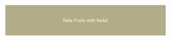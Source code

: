 <!DOCTYPE html>
<html>
  <head>
    <title>Rating Fruits! </title>
    <style>
      .top-section {
        background-color: #B2AC88;
        color: white;
        padding: 40px 40px;
        text-align: center;
        }
    </style>
  </head>
  <body>
      <div class="top-section">
        Rate Fruits with Keila!
      </div>
  </body>
</html>

